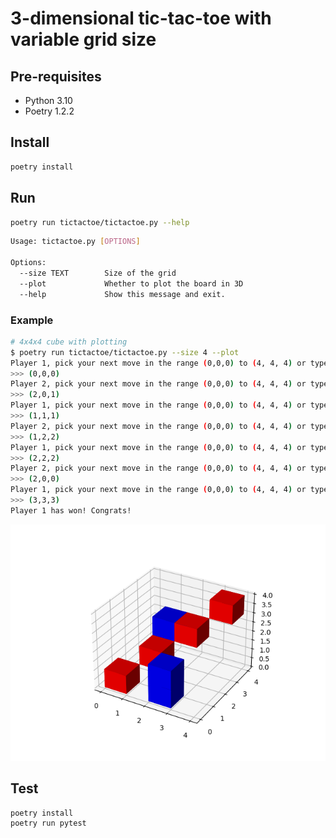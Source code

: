 # 3-dimensional tic-tac-toe with variable grid size

## Pre-requisites
* Python 3.10
* Poetry 1.2.2

## Install 

```bash
poetry install
```

## Run

```bash
poetry run tictactoe/tictactoe.py --help
```

```bash
Usage: tictactoe.py [OPTIONS]

Options:
  --size TEXT        Size of the grid
  --plot             Whether to plot the board in 3D
  --help             Show this message and exit.
```

### Example

```bash
# 4x4x4 cube with plotting
$ poetry run tictactoe/tictactoe.py --size 4 --plot
Player 1, pick your next move in the range (0,0,0) to (4, 4, 4) or type 'exit' to quit the game
>>> (0,0,0)
Player 2, pick your next move in the range (0,0,0) to (4, 4, 4) or type 'exit' to quit the game
>>> (2,0,1)
Player 1, pick your next move in the range (0,0,0) to (4, 4, 4) or type 'exit' to quit the game
>>> (1,1,1)
Player 2, pick your next move in the range (0,0,0) to (4, 4, 4) or type 'exit' to quit the game
>>> (1,2,2)
Player 1, pick your next move in the range (0,0,0) to (4, 4, 4) or type 'exit' to quit the game
>>> (2,2,2)
Player 2, pick your next move in the range (0,0,0) to (4, 4, 4) or type 'exit' to quit the game
>>> (2,0,0)
Player 1, pick your next move in the range (0,0,0) to (4, 4, 4) or type 'exit' to quit the game
>>> (3,3,3)
Player 1 has won! Congrats!
```

![plot](./screenshot.png)

## Test

```bash
poetry install
poetry run pytest
```


